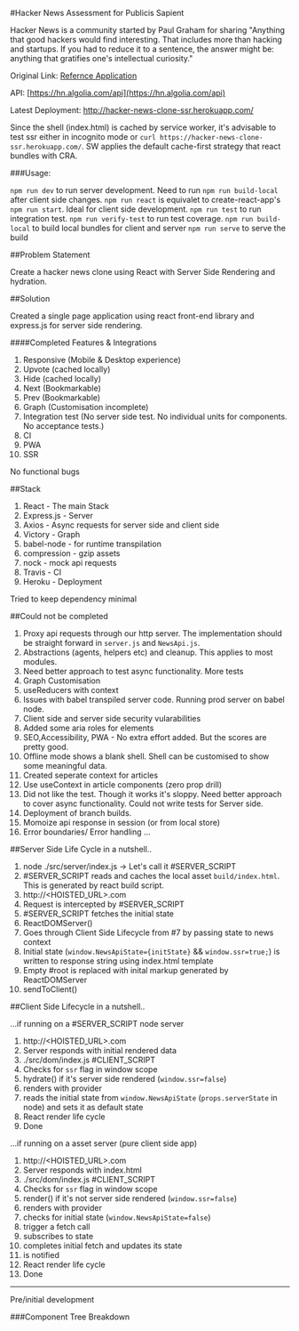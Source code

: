 #Hacker News Assessment for Publicis Sapient

Hacker News is a community started by Paul Graham for sharing &quot;Anything that good hackers
would find interesting. That includes more than hacking and startups. If you had to reduce it to a
sentence, the answer might be: anything that gratifies one&#39;s intellectual curiosity.&quot; 

Original Link: [Refernce Application](https://news.ycombinator.com/) 

API: [https://hn.algolia.com/api](https://hn.algolia.com/api)

Latest Deployment: http://hacker-news-clone-ssr.herokuapp.com/

Since the shell (index.html) is cached by service worker, it's advisable to test ssr either in incognito mode or ```curl https://hacker-news-clone-ssr.herokuapp.com/```. SW applies the default cache-first strategy that react bundles with CRA. 

###Usage:

`npm run dev` to run server development. Need to run `npm run build-local` after client side changes.
`npm run react` is equivalet to create-react-app's `npm run start`. Ideal for client side development.
`npm run test` to run integration test.
`npm run verify-test` to run test coverage.
`npm run build-local` to build local bundles for client and server
`npm run serve` to serve the build

##Problem Statement

Create a hacker news clone using React with Server Side Rendering and hydration.

##Solution

Created a single page application using react front-end library and express.js for server side rendering. 

####Completed Features & Integrations
1) Responsive (Mobile & Desktop experience)
2) Upvote (cached locally)
3) Hide (cached locally)
4) Next (Bookmarkable)
5) Prev (Bookmarkable)
6) Graph (Customisation incomplete)
7) Integration test (No server side test. No individual units for components. No acceptance tests.)
8) CI
9) PWA
10) SSR

No functional bugs

##Stack
1) React - The main Stack
2) Express.js - Server
3) Axios - Async requests for server side and client side
4) Victory - Graph
5) babel-node - for runtime transpilation
6) compression - gzip assets
7) nock - mock api requests
8) Travis - CI
9) Heroku - Deployment

Tried to keep dependency minimal

##Could not be completed

1) Proxy api requests through our http server. The implementation should be straight forward in ```server.js``` and ```NewsApi.js```.
2) Abstractions (agents, helpers etc) and cleanup. This applies to most modules.
3) Need better approach to test async functionality. More tests
4) Graph Customisation
5) useReducers with context
6) Issues with babel transpiled server code. Running prod server on babel node.
7) Client side and server side security vularabilities
8) Added some aria roles for elements
9) SEO,Accessibility, PWA - No extra effort added. But the scores are pretty good. 
10) Offline mode shows a blank shell. Shell can be customised to show some meaningful data.
11) Created seperate context for articles
12) Use useContext in article components (zero prop drill)
13) Did not like the test. Though it works it's sloppy. Need better approach to cover async functionality. Could not write tests for Server side.
14) Deployment of branch builds.
15) Momoize api response in session (or from local store)
16) Error boundaries/ Error handling
...


##Server Side Life Cycle
in a nutshell..

1) node ./src/server/index.js -> Let's call it #SERVER_SCRIPT
2) #SERVER_SCRIPT reads and caches the local asset ```build/index.html```. This is generated by react build script.
3) http://<HOISTED_URL>.com
4) Request is intercepted by #SERVER_SCRIPT
5) #SERVER_SCRIPT fetches the initial state
6) ReactDOMServer(<App serverState={initstate}/>)
7) Goes through Client Side Lifecycle from #7 by passing state to news context
7) Initial state (```window.NewsApiState={initState}``` && ```window.ssr=true;```) is written to response string using index.html template
8) Empty #root is replaced with inital markup generated by ReactDOMServer
9) sendToClient()

##Client Side Lifecycle 
in a nutshell..

...if running on a #SERVER_SCRIPT node server
1) http://<HOISTED_URL>.com
2) Server responds with initial rendered data
3) ./src/dom/index.js #CLIENT_SCRIPT
4) Checks for ```ssr``` flag in window scope
6) hydrate(<App />) if it's server side rendered (```window.ssr=false```)
7) <App /> renders <NewsDashboard /> with <NewsContext /> provider
8) <NewsContext /> reads the initial state from ```window.NewsApiState``` (```props.serverState``` in node) and sets it as default <API/> state
9) React render life cycle
10) Done

...if running on a asset server (pure client side app)

1) http://<HOISTED_URL>.com
2) Server responds with index.html
3) ./src/dom/index.js #CLIENT_SCRIPT
4) Checks for ```ssr``` flag in window scope
6) render(<App />) if it's not server side rendered (```window.ssr=false```)
7) <App /> renders <NewsDashboard /> with <NewsContext /> provider
8) <NewsContext /> checks for initial state (```window.NewsApiState=false```)
9) <NewsContext /> trigger a <NewsApi/> fetch call
10) <NewsContext /> subscribes to <NewsApi/> state
11) <NewsApi/> completes initial fetch and updates its state
12) <NewsContext /> is notified
13) React render life cycle
14) Done

----------------------------------------------------------

Pre/initial development

###Component Tree Breakdown

<Shell>
  <App  >
    <NewsDashboard>
      <NewsArticleList>
        <NewsArticle>
          <Comments>
          <VoteCount>
          <UpVote>
          <Hide>
          <AuthorName>
          <AuthorWebsite>
          <Time>
          <Title>
        </NewsArticle>
        <NewsArticle>...</NewsArticle>
      </NewsArticleList>
      <NewsArticleNavigation>
        <NextPost>
        <PrevPost>
      </NewsArticleNavigation>
      <Graph></Grapph>
    </NewsDashboard>
  </App>
</Shell>


#Server Side Rendering

Stage 1:
1) Users access Hacker-News-Clone dashboard
2) Express.js server will intercept '/' request
2) DataFetch module will make an api call
4) Create a store with raw data and processed the data
5) Render <App /> to string with store data
6) Content replacement of <div root> and expose raw data as {initialData} in window scope

Stage 2:
1) Respond based on page query
2) Mem-Cache response


#Client Side Rendering

Stage 1:
1) Users access Hacker-News-Clone dashboard
2) Server responds with initial markup and initial data
3) Create a store and process initial data
4) Merge data with local app data (hidden articles, upvotes)
5) Hydra <App /> with store data

Stage 2:
1) Set up Service Worker
2) Enhancements, SEO & Accessibility

#Deployment

#API's

Fetch Pages -> https://hn.algolia.com/api/v1/search?tags=story&page=&hitsPerPage=30


